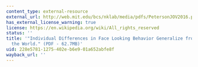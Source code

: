 ```yaml
---
content_type: external-resource
external_url: http://web.mit.edu/bcs/nklab/media/pdfs/PetersonJOV2016.pdf
has_external_license_warning: true
license: https://en.wikipedia.org/wiki/All_rights_reserved
status: ''
title: '"Individual Differences in Face Looking Behavior Generalize from the Lab to
  the World." (PDF - 62.7MB)'
uid: 228e5781-1275-402e-b6e9-01a652abfe8f
wayback_url: ''
---
```

